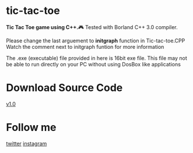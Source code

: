 # tic-tac-toe
**Tic Tac Toe game using C++.**:video_game: Tested with Borland C++ 3.0 compiler.

Please change the last arguement to **initgraph** function in Tic-tac-toe.CPP
Watch the comment next to initgraph funtion for more information

The .exe (executable) file provided in here is 16bit exe file. This file may not be able to run directly on your PC without using DosBox like applications

# Download Source Code
[v1.0](https://github.com/thunder-coding/tic-tac-toe/archive/v1.0.zip)


# Follow me
[twitter](www.twitter.com/CodingThunder)
[instagram](www.instagram.com/thunder_coding.expert)
